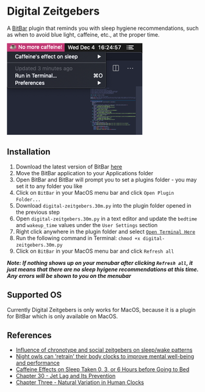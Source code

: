 # Digital Zeitgebers

A [BitBar](https://github.com/matryer/bitbar) plugin that reminds you with sleep hygiene recommendations, such as when to avoid blue light, caffeine, etc., at the proper time.

![](docs/banner.png)

## Installation
1. Download the latest version of BitBar [here](https://github.com/matryer/bitbar/releases/download/v1.9.2/BitBar-v1.9.2.zip)
2. Move the BitBar application to your Applications folder
3. Open BitBar and BitBar will prompt you to set a plugins folder - you may set it to any folder you like
4. Click on `BitBar` in your MacOS menu bar and click `Open Plugin Folder...`
5. Download `digital-zeitgebers.30m.py` into the plugin folder opened in the previous step
6. Open `digital-zeitgebers.30m.py` in a text editor and update the `bedtime` and `wakeup_time` values under the `User Settings` section
7. Right click anywhere in the plugin folder and select [`Open Terminal Here`](https://lifehacker.com/launch-an-os-x-terminal-window-from-a-specific-folder-1466745514)
8. Run the following command in Terminal: `chmod +x digital-zeitgebers.30m.py`
9. Click on `BitBar` in your MacOS menu bar and click `Refresh all`

___Note: If nothing shows up on your menubar after clicking `Refresh all`, it just means that there are no sleep hyigene recommendations at this time. Any errors will be shown to you on the menubar___

## Supported OS

Currently Digital Zeitgebers is only works for MacOS, because it is a plugin for BitBar which is only available on MacOS.

## References
- [Influence of chronotype and social zeitgebers on sleep/wake patterns](http://www.scielo.br/pdf/bjmbr/v41n10/7132.pdf)
- [Night owls can 'retrain' their body clocks to improve mental well-being and performance](https://www.sciencedaily.com/releases/2019/06/190610100622.htm)
- [Caffeine Effects on Sleep Taken 0, 3, or 6 Hours before Going to Bed](https://www.ncbi.nlm.nih.gov/pmc/articles/PMC3805807/)
- [Chapter 30 - Jet Lag and Its Prevention](https://www.sciencedirect.com/science/article/pii/B9781437717037100301)
- [Chapter Three - Natural Variation in Human Clocks](https://www.sciencedirect.com/science/article/abs/pii/S0065266017300202)




